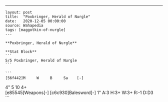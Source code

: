 ---
    layout: post
    title:  "Poxbringer, Herald of Nurgle"
    date:   2020-12-05 00:00:00
    source: Wahapedia
    tags: [maggotkin-of-nurgle]
    ---
    
    **Poxbringer, Herald of Nurgle**
    
    **Stat Block**
    ```
    5/5 Poxbringer, Herald of Nurgle
    ```
    
    ```
    [56f442]M     W     B     Sa    [-]
4"    5     10    4+    
[e85545]Weapons[-]
[c6c930]Balesword[-]
1"     A:3    H:3+   W:3+   R:-1   D:D3  
    ```
    
    
    